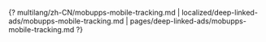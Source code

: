 {? multilang/zh-CN/mobupps-mobile-tracking.md | localized/deep-linked-ads/mobupps-mobile-tracking.md | pages/deep-linked-ads/mobupps-mobile-tracking.md ?}
